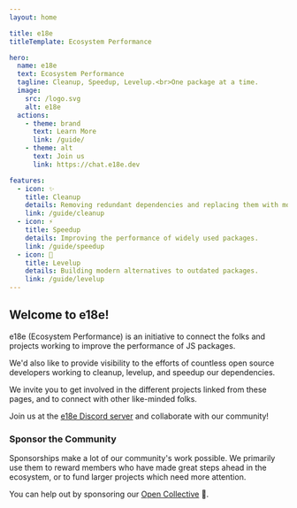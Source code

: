 ```yaml
---
layout: home

title: e18e
titleTemplate: Ecosystem Performance

hero:
  name: e18e
  text: Ecosystem Performance
  tagline: Cleanup, Speedup, Levelup.<br>One package at a time.
  image:
    src: /logo.svg
    alt: e18e
  actions:
    - theme: brand
      text: Learn More
      link: /guide/
    - theme: alt
      text: Join us
      link: https://chat.e18e.dev

features:
  - icon: ✨
    title: Cleanup
    details: Removing redundant dependencies and replacing them with modern alternatives.
    link: /guide/cleanup
  - icon: ⚡️
    title: Speedup
    details: Improving the performance of widely used packages.
    link: /guide/speedup
  - icon: 🧩
    title: Levelup
    details: Building modern alternatives to outdated packages.
    link: /guide/levelup
---
```


## Welcome to e18e!

e18e (Ecosystem Performance) is an initiative to connect the folks and projects working to improve the performance of JS packages.

We'd also like to provide visibility to the efforts of countless open source developers working to cleanup, levelup, and speedup our dependencies.

We invite you to get involved in the different projects linked from these pages, and to connect with other like-minded folks.

Join us at the [e18e Discord server](https://chat.e18e.dev) and collaborate with our community!

### Sponsor the Community

Sponsorships make a lot of our community's work possible. We primarily use them to reward members who have made great steps ahead in the ecosystem, or to fund larger projects which need more attention.

You can help out by sponsoring our [Open Collective](https://opencollective.com/e18e) :blue_heart:.
